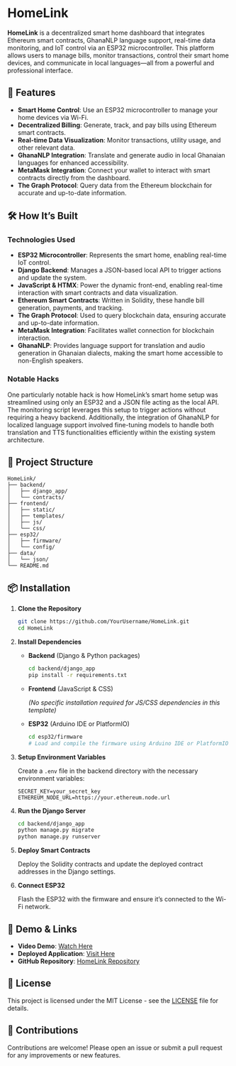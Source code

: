 # HomeLink

**HomeLink** is a decentralized smart home dashboard that integrates Ethereum smart contracts, GhanaNLP language support, real-time data monitoring, and IoT control via an ESP32 microcontroller. This platform allows users to manage bills, monitor transactions, control their smart home devices, and communicate in local languages—all from a powerful and professional interface.

## 🚀 Features

- **Smart Home Control**: Use an ESP32 microcontroller to manage your home devices via Wi-Fi.
- **Decentralized Billing**: Generate, track, and pay bills using Ethereum smart contracts.
- **Real-time Data Visualization**: Monitor transactions, utility usage, and other relevant data.
- **GhanaNLP Integration**: Translate and generate audio in local Ghanaian languages for enhanced accessibility.
- **MetaMask Integration**: Connect your wallet to interact with smart contracts directly from the dashboard.
- **The Graph Protocol**: Query data from the Ethereum blockchain for accurate and up-to-date information.

## 🛠 How It’s Built

### Technologies Used

- **ESP32 Microcontroller**: Represents the smart home, enabling real-time IoT control.
- **Django Backend**: Manages a JSON-based local API to trigger actions and update the system.
- **JavaScript & HTMX**: Power the dynamic front-end, enabling real-time interaction with smart contracts and data visualization.
- **Ethereum Smart Contracts**: Written in Solidity, these handle bill generation, payments, and tracking.
- **The Graph Protocol**: Used to query blockchain data, ensuring accurate and up-to-date information.
- **MetaMask Integration**: Facilitates wallet connection for blockchain interaction.
- **GhanaNLP**: Provides language support for translation and audio generation in Ghanaian dialects, making the smart home accessible to non-English speakers.

### Notable Hacks

One particularly notable hack is how HomeLink’s smart home setup was streamlined using only an ESP32 and a JSON file acting as the local API. The monitoring script leverages this setup to trigger actions without requiring a heavy backend. Additionally, the integration of GhanaNLP for localized language support involved fine-tuning models to handle both translation and TTS functionalities efficiently within the existing system architecture.

## 📂 Project Structure

```plaintext
HomeLink/
├── backend/
│   ├── django_app/
│   └── contracts/
├── frontend/
│   ├── static/
│   ├── templates/
│   ├── js/
│   └── css/
├── esp32/
│   ├── firmware/
│   └── config/
├── data/
│   └── json/
└── README.md
```

## 📦 Installation

1. **Clone the Repository**

    ```bash
    git clone https://github.com/YourUsername/HomeLink.git
    cd HomeLink
    ```

2. **Install Dependencies**

    - **Backend** (Django & Python packages)

      ```bash
      cd backend/django_app
      pip install -r requirements.txt
      ```

    - **Frontend** (JavaScript & CSS)

      *(No specific installation required for JS/CSS dependencies in this template)*

    - **ESP32** (Arduino IDE or PlatformIO)

      ```bash
      cd esp32/firmware
      # Load and compile the firmware using Arduino IDE or PlatformIO
      ```

3. **Setup Environment Variables**

    Create a `.env` file in the backend directory with the necessary environment variables:

    ```plaintext
    SECRET_KEY=your_secret_key
    ETHEREUM_NODE_URL=https://your.ethereum.node.url
    ```

4. **Run the Django Server**

    ```bash
    cd backend/django_app
    python manage.py migrate
    python manage.py runserver
    ```

5. **Deploy Smart Contracts**

    Deploy the Solidity contracts and update the deployed contract addresses in the Django settings.

6. **Connect ESP32**

    Flash the ESP32 with the firmware and ensure it’s connected to the Wi-Fi network.

## 🔗 Demo & Links

- **Video Demo**: [Watch Here](#)
- **Deployed Application**: [Visit Here](#)
- **GitHub Repository**: [HomeLink Repository](#)

## 📜 License

This project is licensed under the MIT License - see the [LICENSE](LICENSE) file for details.

## 🤝 Contributions

Contributions are welcome! Please open an issue or submit a pull request for any improvements or new features.
